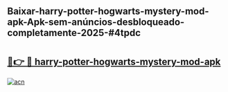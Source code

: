 ## Baixar-harry-potter-hogwarts-mystery-mod-apk-Apk-sem-anúncios-desbloqueado-completamente-2025-#4tpdc

# <h2><a href="https://ainizakaria.my?title=harry-potter-hogwarts-mystery-mod-apk&ref=20M">🔗👉 🔴 harry-potter-hogwarts-mystery-mod-apk</a></h2>

[![acn](https://github.com/user-attachments/assets/0f9c940e-d8b0-45ae-aac7-cd30a18b3e1c)](https://ainizakaria.my?title=harry-potter-hogwarts-mystery-mod-apk&ref=20M)

